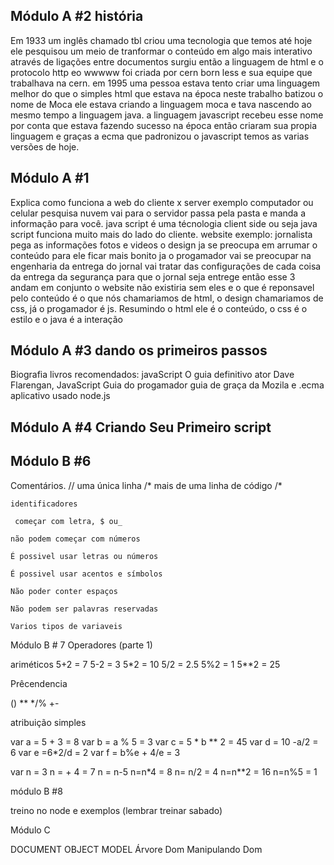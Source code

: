 ## Módulo A #2 história

Em 1933 um inglês chamado tbl criou uma tecnologia que temos até hoje ele pesquisou um meio de tranformar o conteúdo em algo mais interativo através de ligações entre documentos surgiu então a linguagem de html e o protocolo http eo wwwww foi criada por cern born less e sua equipe que trabalhava na cern. em 1995 uma pessoa estava tento criar uma linguagem melhor do que o simples html que estava na época neste trabalho batizou o nome de Moca ele estava criando a linguagem moca e tava nascendo ao mesmo tempo a linguagem java. a linguagem javascript recebeu esse nome por conta que estava fazendo sucesso na época então criaram sua propia linguagem
e graças a ecma que padronizou o javascript temos as varias versões de hoje.

## Módulo A #1

Explica como funciona a web do cliente x server exemplo computador ou celular pesquisa nuvem vai para o servidor passa pela pasta e manda a informação para você. java script é uma técnologia client side ou seja
java script funciona muito mais do lado do cliente. website exemplo: jornalista pega as informações fotos e videos o design ja se preocupa
em arrumar o conteúdo para ele ficar mais bonito ja o progamador vai se preocupar na engenharia da entrega do jornal vai tratar das configurações de cada coisa da entrega da segurança para que o jornal seja entrege então esse 3 andam em conjunto o website não existiria sem eles e o que é reponsavel pelo conteúdo é o que nós chamariamos de html, o design chamariamos de css, já o progamador é js. Resumindo o html ele é o conteúdo, o css é o estilo e o java é a interação

## Módulo A #3 dando os primeiros passos
Biografia livros recomendados: javaScript O guia definitivo ator Dave Flarengan, JavaScript Guia do progamador
guia de graça da Mozila e .ecma aplicativo usado node.js

## Módulo A #4 Criando Seu Primeiro script

## Módulo B #6

Comentários.
    // uma única linha
    /* mais de uma linha de código
     /*

    identificadores
    
     começar com letra, $ ou_ 
    
    não podem começar com números

    É possivel usar letras ou números

    É possivel usar acentos e símbolos

    Não poder conter espaços

    Não podem ser palavras reservadas

    Varios tipos de variaveis

Módulo B # 7 Operadores (parte 1)

ariméticos
5+2 = 7
5-2 = 3
5*2 = 10
5/2 = 2.5
5%2 = 1
5**2 = 25

Prêcendencia 

()
**
*/%
+-

atribuição simples 

var a = 5 + 3 = 8
var b = a % 5 = 3
var c = 5 * b ** 2 = 45
var d = 10 -a/2 = 6
var e =6*2/d = 2
var f = b%e + 4/e = 3

var n = 3
n = + 4 = 7
n = n-5
n=n*4 = 8
n= n/2 = 4
n=n**2 = 16
n=n%5 = 1

módulo B #8  

treino no node e exemplos (lembrar treinar sabado)

Módulo C 

DOCUMENT OBJECT MODEL
Árvore Dom
Manipulando Dom
